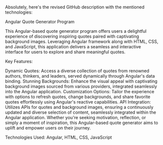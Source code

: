 
Absolutely, here's the revised GitHub description with the mentioned technologies:

Angular Quote Generator Program

This Angular-based quote generator program offers users a delightful experience of discovering inspiring quotes paired with captivating background images. Leveraging Angular framework along with HTML, CSS, and JavaScript, this application delivers a seamless and interactive interface for users to explore and share meaningful quotes.

Key Features:

Dynamic Quotes: Access a diverse collection of quotes from renowned authors, thinkers, and leaders, served dynamically through Angular's data binding.
Stunning Backgrounds: Enhance the visual appeal with captivating background images sourced from various providers, integrated seamlessly into the Angular application.
Customization Options: Tailor the experience with options to refresh quotes, change backgrounds, and share favorite quotes effortlessly using Angular's reactive capabilities.
API Integration: Utilizes APIs for quotes and background images, ensuring a continuously updated and diverse selection of content, seamlessly integrated within the Angular application.
Whether you're seeking motivation, reflection, or simply a moment of inspiration, this Angular-based quote generator aims to uplift and empower users on their journey.

Technologies Used: Angular, HTML, CSS, JavaScript
